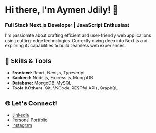 # Hi there, I'm Aymen Jdily! 👋
### Full Stack Next.js Developer | JavaScript Enthusiast

I'm passionate about crafting efficient and user-friendly web applications using cutting-edge technologies. Currently diving deep into Next.js and exploring its capabilities to build seamless web experiences.

## 🔧 Skills & Tools
- **Frontend:** React, Next.js, Typescript
- **Backend:** Node.js, Express.js, MongoDB
- **Database:** MongoDB, MySQL
- **Tools & Others:** Git, VSCode, RESTful APIs, GraphQL

## 🌐 Let's Connect!
- [LinkedIn](https://www.linkedin.com/in/aymenjdily/)
- [Personal Portfolio](https://www.aymenjdily.com)
- [Instagram](https://www.instagram.com/aymen_jdily/)
